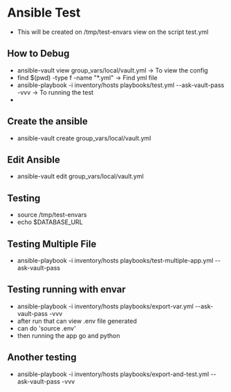 # Ansible Test

- This will be created on /tmp/test-envars view on the script test.yml


## How to Debug
- ansible-vault view group_vars/local/vault.yml -> To view the config
- find $(pwd) -type f -name "*.yml" -> Find yml file
- ansible-playbook -i inventory/hosts playbooks/test.yml --ask-vault-pass -vvv -> To running the test
- 


## Create the ansible
- ansible-vault create group_vars/local/vault.yml

## Edit Ansible
- ansible-vault edit group_vars/local/vault.yml

## Testing
- source /tmp/test-envars
- echo $DATABASE_URL

## Testing Multiple File
- ansible-playbook -i inventory/hosts playbooks/test-multiple-app.yml --ask-vault-pass


## Testing running with envar
- ansible-playbook -i inventory/hosts playbooks/export-var.yml --ask-vault-pass -vvv
- after run that can view .env file generated
- can do 'source .env'
- then running the app go and python

## Another testing
- ansible-playbook -i inventory/hosts playbooks/export-and-test.yml --ask-vault-pass -vvv
